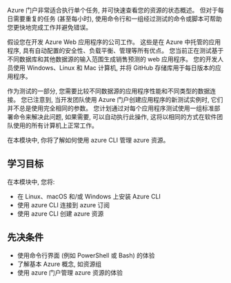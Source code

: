 Azure 门户非常适合执行单个任务, 并可快速查看您的资源的状态概述。 但对于每日需要重复的任务 (甚至每小时), 使用命令行和一组经过测试的命令或脚本可帮助您更快地完成工作并避免错误。

假设您在开发 Azure Web 应用程序的公司工作。 这些是在 Azure 中托管的应用程序, 具有自动配置的安全性、负载平衡、管理等所有优点。 您当前正在测试基于不同数据库和其他数据源的输入范围生成销售预测的 web 应用程序。 您的开发人员使用 Windows、Linux 和 Mac 计算机, 并将 GitHub 存储库用于每日版本的应用程序。

作为测试的一部分, 您需要比较不同数据源的应用程序性能和不同类型的数据连接。 您已注意到, 当开发团队使用 Azure 门户创建应用程序的新测试实例时, 它们并不总是使用完全相同的参数。 您计划通过对每个应用程序测试使用一组标准部署命令来解决此问题, 如果需要, 可以自动执行此操作, 这将以相同的方式在软件团队使用的所有计算机上正常工作。

在本模块中, 你将了解如何使用 azure CLI 管理 azure 资源。

## <a name="learning-objectives"></a>学习目标

在本模块中, 您将:

- 在 Linux、macOS 和/或 Windows 上安装 Azure CLI
- 使用 azure CLI 连接到 azure 订阅
- 使用 azure CLI 创建 azure 资源

## <a name="prerequisites"></a>先决条件

- 使用命令行界面 (例如 PowerShell 或 Bash) 的体验
- 了解基本 Azure 概念, 如资源组
- 使用 azure 门户管理 azure 资源的体验